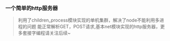 ### 一个简单的http服务器


>利用了children_process模块实现的单机集群，解决了node不能利用多进程的问题
能正常解析GET，POST请求,基本net模块实现的http服务器，更多套接字编程请关注后续~